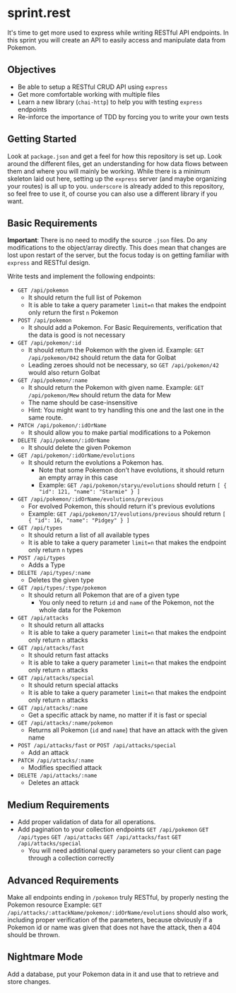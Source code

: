 # sprint.rest

It's time to get more used to express while writing RESTful API endpoints.
In this sprint you will create an API to easily access and manipulate data from Pokemon.

## Objectives

- Be able to setup a RESTful CRUD API using `express`
- Get more comfortable working with multiple files
- Learn a new library (`chai-http`) to help you with testing `express` endpoints
- Re-inforce the importance of TDD by forcing you to write your own tests

## Getting Started

Look at `package.json` and get a feel for how this repository is set up.
Look around the different files, get an understanding for how data flows between them and where you will mainly be working.
While there is a minimum skeleton laid out here, setting up the `express` server (and maybe organizing your routes) is all up to you.
`underscore` is already added to this repository, so feel free to use it, of course you can also use a different library if you want.

## Basic Requirements

**Important**: There is no need to modify the source `.json` files. Do any modifications to the object/array directly. This does mean that changes are lost upon restart of the server, but the focus today is on getting familiar with `express` and RESTful design.

Write tests and implement the following endpoints:

- `GET /api/pokemon`
  - It should return the full list of Pokemon
  - It is able to take a query parameter `limit=n` that makes the endpoint only return the first `n` Pokemon
- `POST /api/pokemon`
  - It should add a Pokemon. For Basic Requirements, verification that the data is good is not necessary
- `GET /api/pokemon/:id`
  - It should return the Pokemon with the given id. Example: `GET /api/pokemon/042` should return the data for Golbat
  - Leading zeroes should not be necessary, so `GET /api/pokemon/42` would also return Golbat
- `GET /api/pokemon/:name`
  - It should return the Pokemon with given name. Example: `GET /api/pokemon/Mew` should return the data for Mew
  - The name should be case-insensitive
  - Hint: You might want to try handling this one and the last one in the same route.
- `PATCH /api/pokemon/:idOrName`
  - It should allow you to make partial modifications to a Pokemon
- `DELETE /api/pokemon/:idOrName`
  - It should delete the given Pokemon
- `GET /api/pokemon/:idOrName/evolutions`
  - It should return the evolutions a Pokemon has.
    - Note that some Pokemon don't have evolutions, it should return an empty array in this case
    - Example: `GET /api/pokemon/staryu/evolutions` should return `[ { "id": 121, "name": "Starmie" } ]`
- `GET /api/pokemon/:idOrName/evolutions/previous`
  - For evolved Pokemon, this should return it's previous evolutions
  - Example: `GET /api/pokemon/17/evolutions/previous` should return `[ { "id": 16, "name": "Pidgey" } ]`
- `GET /api/types`
  - It should return a list of all available types
  - It is able to take a query parameter `limit=n` that makes the endpoint only return `n` types
- `POST /api/types`
  - Adds a Type
- `DELETE /api/types/:name`
  - Deletes the given type
- `GET /api/types/:type/pokemon`
  - It should return all Pokemon that are of a given type
    - You only need to return `id` and `name` of the Pokemon, not the whole data for the Pokemon
- `GET /api/attacks`
  - It should return all attacks
  - It is able to take a query parameter `limit=n` that makes the endpoint only return `n` attacks
- `GET /api/attacks/fast`
  - It should return fast attacks
  - It is able to take a query parameter `limit=n` that makes the endpoint only return `n` attacks
- `GET /api/attacks/special`
  - It should return special attacks
  - It is able to take a query parameter `limit=n` that makes the endpoint only return `n` attacks
- `GET /api/attacks/:name`
  - Get a specific attack by name, no matter if it is fast or special
- `GET /api/attacks/:name/pokemon`
  - Returns all Pokemon (`id` and `name`) that have an attack with the given name
- `POST /api/attacks/fast` or `POST /api/attacks/special`
  - Add an attack
- `PATCH /api/attacks/:name`
  - Modifies specified attack
- `DELETE /api/attacks/:name`
  - Deletes an attack

## Medium Requirements

- Add proper validation of data for all operations.
- Add pagination to your collection endpoints `GET /api/pokemon` `GET /api/types` `GET /api/attacks` `GET /api/attacks/fast` `GET /api/attacks/special`
  - You will need additional query parameters so your client can page through a collection correctly

## Advanced Requirements

Make all endpoints ending in `/pokemon` truly RESTful, by properly nesting the Pokemon resource
Example: `GET /api/attacks/:attackName/pokemon/:idOrName/evolutions` should also work, including proper verification of the parameters, because obviously if a Pokemon id or name was given that does not have the attack, then a 404 should be thrown.

## Nightmare Mode

Add a database, put your Pokemon data in it and use that to retrieve and store changes.
